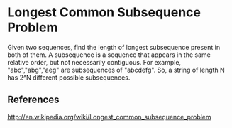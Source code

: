 
# Longest Common Subsequence Problem
 
   Given  two sequences, find the length of longest subsequence present in both of them.
   A subsequence is a sequence that appears in the same relative order, but not necessarily
   contiguous. For example, "abc","abg","aeg" are subsequences of "abcdefg". So, a string
   of length N has 2^N different possible subsequences.

## References

   http://en.wikipedia.org/wiki/Longest_common_subsequence_problem
 
 


